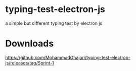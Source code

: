 # typing-test-electron-js
a simple but different typing test by electron js

# Downloads
https://github.com/MohammadGhajari/typing-test-electron-js/releases/tag/Sprint-1
